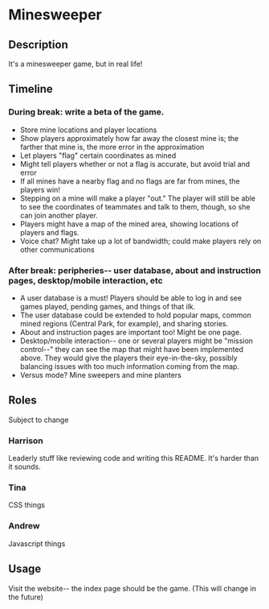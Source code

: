 # Minesweeper

## Description

It's a minesweeper game, but in real life!

## Timeline

### During break: write a beta of the game.
* Store mine locations and player locations
* Show players approximately how far away the closest mine is; the farther that mine is, the more error in the approximation
* Let players "flag" certain coordinates as mined
* Might tell players whether or not a flag is accurate, but avoid trial and error
* If all mines have a nearby flag and no flags are far from mines, the players win!
* Stepping on a mine will make a player "out."  The player will still be able to see the coordinates of teammates and talk to them, though, so she can join another player.
* Players might have a map of the mined area, showing locations of players and flags.
* Voice chat?  Might take up a lot of bandwidth; could make players rely on other communications

### After break: peripheries-- user database, about and instruction pages, desktop/mobile interaction, etc
* A user database is a must!  Players should be able to log in and see games played, pending games, and things of that ilk.
* The user database could be extended to hold popular maps, common mined regions (Central Park, for example), and sharing stories.
* About and instruction pages are important too!  Might be one page.
* Desktop/mobile interaction-- one or several players might be "mission control--" they can see the map that might have been implemented above.  They would give the players their eye-in-the-sky, possibly balancing issues with too much information coming from the map.
* Versus mode?  Mine sweepers and mine planters

## Roles

Subject to change

### Harrison

Leaderly stuff like reviewing code and writing this README.  It's harder than it sounds.

### Tina

CSS things

### Andrew

Javascript things

## Usage

Visit the website-- the index page should be the game. (This will change in the future)
